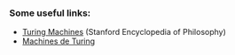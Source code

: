 ### Some useful links:

* [Turing Machines](https://plato.stanford.edu/entries/turing-machine/) (Stanford Encyclopedia of Philosophy)
* [Machines de Turing](https://www.liafa.jussieu.fr/~carton/Enseignement/Complexite/MasterInfo/Cours/turing.html)

